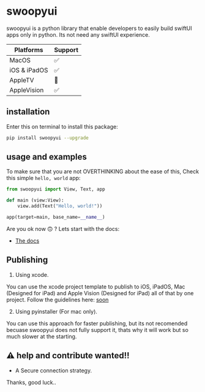 # swoopyui
swoopyui is a python library that enable developers to easily build swiftUI apps only in python. Its not need any swiftUI experience.

| Platforms   | Support     |
| ----------- | ----------- |
| MacOS       |     ✅      |
| iOS & iPadOS|     ✅      |
| AppleTV     |     🚧      |
| AppleVision  |     ✅      |

## installation
Enter this on terminal to install this package:

```zsh
pip install swoopyui --upgrade
```


## usage and examples
To make sure that you are not OVERTHINKING about the ease of this, Check this simple `hello, world` app:

```python
from swoopyui import View, Text, app

def main (view:View):
    view.add(Text("Hello, world!"))

app(target=main, base_name=__name__)
```

Are you ok now 🙃 ? Lets start with the docs:

- [The docs](https://github.com/SKbarbon/swoopyui/wiki)

## Publishing
1. Using xcode.

You can use the xcode project template to publish to iOS, iPadOS, Mac (Designed for iPad) and Apple Vision (Designed for iPad) all of that by one project.
Follow the guidelines here: [soon]()

2. Using pyinstaller (For mac only).

You can use this approach for faster publishing, but its not recomended becuase swoopyui does not fully support it, thats why it will work but so much slower at the starting.
## ⚠️ help and contribute wanted!!
- A Secure connection strategy.

Thanks, good luck..
